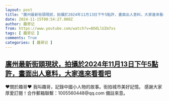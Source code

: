 ```yaml
---
layout: post
title: "廣州最新街頭現狀，拍攝於2024年11月13日下午5點許，畫面出人意料，大家進來看看吧"
date: 2024-11-15T00:54:27.000Z
author: 趣哥记
from: https://www.youtube.com/watch?v=8OdLlUZm7xs
tags: [ 趣哥记 ]
comments: True
categories: [ 趣哥记 ]
---
```

<!--1731632067000-->
[廣州最新街頭現狀，拍攝於2024年11月13日下午5點許，畫面出人意料，大家進來看看吧](https://www.youtube.com/watch?v=8OdLlUZm7xs)
------

<div>
♥關於趣哥♥  我叫趣哥，記錄中國小人物的故事。街拍城市美好記憶。  感謝大家厚愛訂閱！合作郵箱聯繫：1005560448@qq.com 備註來意。
</div>
